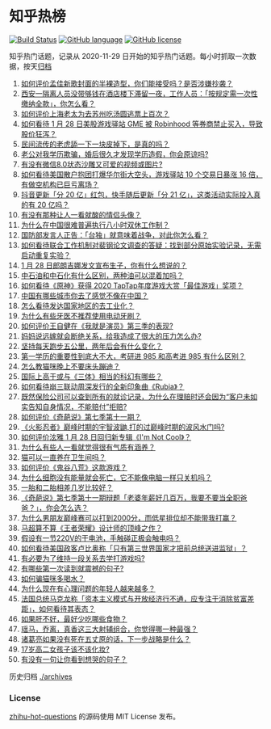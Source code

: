 # 知乎热榜
[![Build Status](https://github.com/ToWeLong/zhihu-hot-questions/workflows/CI/badge.svg)](https://github.com/ToWeLong/zhihu-hot-questions/actions)
[![GitHub language](https://img.shields.io/badge/language-golang-orange.svg)](https://golang.org/)
[![GitHub license](https://img.shields.io/github/license/ToWeLong/zhihu-hot-questions)](https://github.com/ToWeLong/zhihu-hot-questions/blob/main/LICENSE)

知乎热门话题，记录从 2020-11-29 日开始的知乎热门话题。每小时抓取一次数据，按天[归档](./archives)

<!-- BEGIN -->

1. [如何评价孟佳新歌封面的半裸造型，你们能接受吗？是否涉嫌抄袭？](https://www.zhihu.com/question/441630051)
1. [西安一隔离人员没带够钱在酒店楼下滞留一夜，工作人员：「按规定需一次性缴纳全款」，你怎么看？](https://www.zhihu.com/question/441416399)
1. [如何评价上海老太为去苏州吃汤圆逃票上百次？](https://www.zhihu.com/question/441465968)
1. [如何看待 1 月 28 日美股游戏驿站 GME 被 Robinhood 等券商禁止买入，导致股价狂泻？](https://www.zhihu.com/question/441757711)
1. [民间流传的老虎舔一下一块皮掉下，是真的吗？](https://www.zhihu.com/question/440186147)
1. [老公对我学历欺骗，婚后很久才发现学历造假，你会原谅吗?](https://www.zhihu.com/question/347657075)
1. [有没有微信8.0状态沙雕又可爱的视频或图片?](https://www.zhihu.com/question/441253090)
1. [如何看待美国散户抱团打爆华尔街大空头，游戏驿站 10 个交易日暴涨 16 倍，有做空机构已巨亏离场？](https://www.zhihu.com/question/441605142)
1. [抖音更新「分 20 亿」红包，快手随后更新「分 21 亿」，这类活动实际投入真的有 20 亿吗？](https://www.zhihu.com/question/441453090)
1. [有没有那种让人一看就酸的情侣头像？](https://www.zhihu.com/question/432753689)
1. [为什么在中国很难普遍执行八小时双休工作制？](https://www.zhihu.com/question/441330415)
1. [国防部发言人正告：「台独」就意味着战争，对此你怎么看？](https://www.zhihu.com/question/441675150)
1. [如何看待联合工作机制对裴钢论文调查的答疑：找到部分原始实验记录，无需启动重复实验？](https://www.zhihu.com/question/441750359)
1. [1 月 28 日郎朗吉娜发文宣布生子，你有什么想说的？](https://www.zhihu.com/question/441716137)
1. [中石油和中石化有什么区别，两种油可以混着加吗？](https://www.zhihu.com/question/349457216)
1. [如何看待《原神》获得 2020 TapTap年度游戏大赏「最佳游戏」奖项？](https://www.zhihu.com/question/441707802)
1. [中国有哪些城市你去了感觉不像在中国？](https://www.zhihu.com/question/441522495)
1. [怎么看待发达国家地区的去工业化？](https://www.zhihu.com/question/440112836)
1. [为什么有些牙医不推荐使用电动牙刷？](https://www.zhihu.com/question/364359077)
1. [如何评价王自健在《我就是演员》第三季的表现?](https://www.zhihu.com/question/434577571)
1. [妈妈说远嫁就会断绝关系，给我造成了很大的压力怎么办?](https://www.zhihu.com/question/430789524)
1. [坚持每天跑步五公里，两年后会有什么变化？](https://www.zhihu.com/question/418315082)
1. [第一学历的重要性到底大不大，考研进 985 和高考进 985 有什么区别？](https://www.zhihu.com/question/440584612)
1. [怎么教猫咪晚上不要床头蹦迪？](https://www.zhihu.com/question/440770837)
1. [国际上高于或与《三体》相当的科幻有哪些？](https://www.zhihu.com/question/441182628)
1. [如何看待崩三联动周深发行的全新印象曲《Rubia》？](https://www.zhihu.com/question/441756275)
1. [既然保险公司可以查到所有的就诊记录，为什么在理赔时还会因为“客户未如实告知自身情况，不能赔付”拒赔?](https://www.zhihu.com/question/424947383)
1. [如何评价《奇葩说》第七季第十一期？](https://www.zhihu.com/question/441708232)
1. [《火影忍者》巅峰时期的宇智波鼬,打的过巅峰时期的波风水门吗?](https://www.zhihu.com/question/441235998)
1. [如何评价泫雅 1 月 28 日回归新专辑《I'm Not Cool》？](https://www.zhihu.com/question/441687390)
1. [为什么有些人一看就觉得很有气质有涵养？](https://www.zhihu.com/question/283957149)
1. [猫可以一直养在卫生间吗？](https://www.zhihu.com/question/439219924)
1. [如何评价《鬼谷八荒》这款游戏？](https://www.zhihu.com/question/441544416)
1. [为什么细胞没有能量就会死亡，它不能像电脑一样只关机吗？](https://www.zhihu.com/question/441076083)
1. [一胎和二胎相差几岁比较好？](https://www.zhihu.com/question/440730945)
1. [《奇葩说》第七季第十一期辩题「老婆年薪好几百万，我要不要当全职爸爸？」，你会怎么选？](https://www.zhihu.com/question/440847822)
1. [为什么男朋友巅峰赛可以打到2000分，而低星排位却不能带我打赢？](https://www.zhihu.com/question/427402990)
1. [马超算不算《王者荣耀》设计师的顶峰之作？](https://www.zhihu.com/question/406602884)
1. [假设有一节220V的干电池，手触碰正极会触电吗？](https://www.zhihu.com/question/20855154)
1. [如何看待美国政客卢比奥称「只有第三世界国家才把前总统送进监狱」？](https://www.zhihu.com/question/441722688)
1. [有必要为了维持一段关系去学打游戏吗?](https://www.zhihu.com/question/440873641)
1. [有哪些第一次读到就震撼的句子?](https://www.zhihu.com/question/328988589)
1. [如何骗猫咪多喝水？](https://www.zhihu.com/question/433215489)
1. [为什么现在有心理问题的年轻人越来越多？](https://www.zhihu.com/question/440533253)
1. [法国总统马克龙称「资本主义模式与开放经济行不通，应专注于消除贫富差距」，如何看待其表态？](https://www.zhihu.com/question/441650862)
1. [如果肝不好，最好少吃哪些食物？](https://www.zhihu.com/question/435738194)
1. [瑶马，乔离，真香这三大射辅组合，你觉得哪一种最强？](https://www.zhihu.com/question/440993475)
1. [诸葛亮如果没有死在五丈原的话，下一步战略是什么？](https://www.zhihu.com/question/336880778)
1. [17岁高二女孩子该不该化妆?](https://www.zhihu.com/question/438656185)
1. [有没有一句让你看到想哭的句子？](https://www.zhihu.com/question/357958252)

<!-- END -->

历史归档 [./archives](./archives)


### License
[zhihu-hot-questions](https://github.com/towelong/zhihu-hot-questions) 的源码使用 MIT License 发布。
